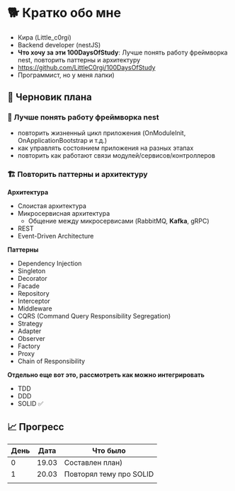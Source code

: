 # 🐕 Кратко обо мне

- Кира (Little_c0rgi)
- Backend developer (nestJS)
- **Что хочу за эти 100DaysOfStudy**: Лучше понять работу фреймворка nest, повторить паттерны и архитектуру
- https://github.com/LittleC0rgi/100DaysOfStudy
- Программист, но у меня лапки)

## 📝 Черновик плана

### 🧠 Лучше понять работу фреймворка nest

- повторить жизненный цикл приложения (OnModuleInit, OnApplicationBootstrap и т.д.)
- как управлять состоянием приложения на разных этапах
- повторить как работают связи модулей/сервисов/контроллеров

### 🏗️ Повторить паттерны и архитектуру

**Архитектура**

- Слоистая архитектура
- Микросервисная архитектура
  - Общение между микросервисами (RabbitMQ, **Kafka**, gRPC)
- REST
- Event-Driven Architecture

**Паттерны**

- Dependency Injection
- Singleton
- Decorator
- Facade
- Repository
- Interceptor
- Middleware
- CQRS (Command Query Responsibility Segregation)
- Strategy
- Adapter
- Observer
- Factory
- Proxy
- Chain of Responsibility

**Отдельно еще вот это, рассмотреть как можно интегрировать**

- TDD
- DDD
- SOLID ✅

## 📈 Прогресс

| День | Дата  | Что было                |
| ---- | ----- | ----------------------- |
| 0    | 19.03 | Составлен план)         |
| 1    | 20.03 | Повторял тему про SOLID |
|      |       |                         |
